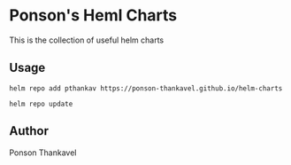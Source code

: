 # Ponson's Heml Charts

This is the collection of useful helm charts


## Usage

```shell
helm repo add pthankav https://ponson-thankavel.github.io/helm-charts

helm repo update

```


## Author

Ponson Thankavel
